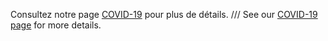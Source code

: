 Consultez notre page [COVID-19](/covid-19-fr) pour plus de détails. /// See our [COVID-19 page](/covid-19) for more details.
